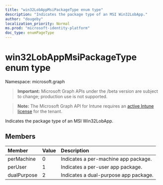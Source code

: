 ```yaml
---
title: "win32LobAppMsiPackageType enum type"
description: "Indicates the package type of an MSI Win32LobApp."
author: "dougeby"
localization_priority: Normal
ms.prod: "microsoft-identity-platform"
doc_type: enumPageType
---
```


# win32LobAppMsiPackageType enum type

Namespace: microsoft.graph

> **Important:** Microsoft Graph APIs under the /beta version are subject to change; production use is not supported.

> **Note:** The Microsoft Graph API for Intune requires an [active Intune license](https://go.microsoft.com/fwlink/?linkid=839381) for the tenant.

Indicates the package type of an MSI Win32LobApp.

## Members
|Member|Value|Description|
|:---|:---|:---|
|perMachine|0|Indicates a per-machine app package.|
|perUser|1|Indicates a per-user app package.|
|dualPurpose|2|Indicates a dual-purpose app package.|





